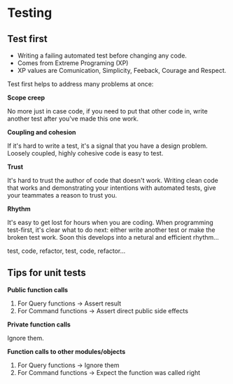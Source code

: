 # Testing

## Test first

* Writing a failing automated test before changing any code.
* Comes from Extreme Programing (XP)
* XP values are Comunication, Simplicity, Feeback, Courage and Respect.

Test first helps to address many problems at once:

**Scope creep**

No more just in case code, if you need to put that other code in, write another test after you've made this one work.

**Coupling and cohesion** 

If it's hard to write a test, it's a signal that you have a design problem. Loosely coupled, highly cohesive code is easy to test.

**Trust**

It's hard to trust the author of code that doesn't work. Writing clean code that works and demonstrating your intentions with automated tests, give your teammates a reason to trust you.

**Rhythm**

It's easy to get lost for hours when you are coding. When programming test-first, it's clear what to do next: either write another test or make the broken test work. Soon this develops into a netural and efficient rhythm...

test, code, refactor, test, code, refactor...


## Tips for unit tests

**Public function calls**

1. For Query functions -> Assert result
2. For Command functions -> Assert direct public side effects

**Private function calls**

Ignore them.

**Function calls to other modules/objects**

1. For Query functions -> Ignore them
2. For Command functions -> Expect the function was called right
